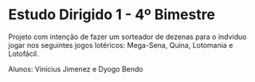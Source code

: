 # Estudo Dirigido 1 - 4º Bimestre

 Projeto com intenção de fazer um sorteador de dezenas para o indviduo jogar nos seguintes jogos lotéricos: Mega-Sena, Quina, Lotomania e Lotofácil. 

Alunos: Vinicius Jimenez e Dyogo Bendo
